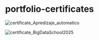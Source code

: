 # portfolio-certificates
![certificate_Apredizaje_automatico](https://github.com/user-attachments/assets/2a4b1c3b-f825-4da2-92b3-57c37afc1e83)


![certificate_BigDataSchool2025](https://github.com/user-attachments/assets/XXXXXXXX-XXXX-XXXX-XXXX-XXXXXXXXXXXX)  
